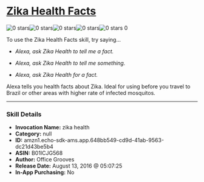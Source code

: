 # [Zika Health Facts](http://alexa.amazon.com/#skills/amzn1.echo-sdk-ams.app.648bb549-cd9d-41ab-9563-dc21d43be5b4)
![0 stars](../../images/ic_star_border_black_18dp_1x.png)![0 stars](../../images/ic_star_border_black_18dp_1x.png)![0 stars](../../images/ic_star_border_black_18dp_1x.png)![0 stars](../../images/ic_star_border_black_18dp_1x.png)![0 stars](../../images/ic_star_border_black_18dp_1x.png) 0

To use the Zika Health Facts skill, try saying...

* *Alexa, ask Zika Health to tell me a fact.*

* *Alexa, ask Zika Health to tell me something.*

* *Alexa, ask Zika Health for a fact.*

Alexa tells you health facts about Zika. Ideal for using before you travel to Brazil or other areas with higher rate of infected mosquitos.

***

### Skill Details

* **Invocation Name:** zika health
* **Category:** null
* **ID:** amzn1.echo-sdk-ams.app.648bb549-cd9d-41ab-9563-dc21d43be5b4
* **ASIN:** B01ICJG568
* **Author:** Office Grooves
* **Release Date:** August 13, 2016 @ 05:07:25
* **In-App Purchasing:** No
